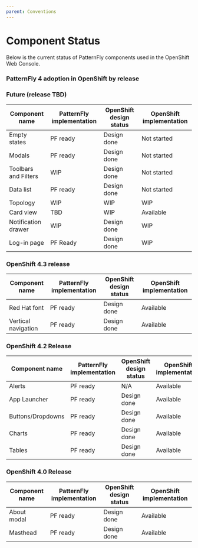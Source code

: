 ```yaml
---
parent: Conventions
---
```


# Component Status

Below is the current status of PatternFly components used in the OpenShift Web Console.

### PatternFly 4 adoption in OpenShift by release

### Future (release TBD)

Component name | PatternFly implementation | OpenShift design status | OpenShift implementation
--- | --- | --- | ---
Empty states | PF ready | Design done | Not started
Modals | PF ready | Design done | Not started
Toolbars and Filters | WIP | Design done | Not started
Data list | PF ready | Design done | Not started
Topology | WIP | WIP | WIP
Card view | TBD | WIP | Available
Notification drawer | WIP | Design done | WIP
Log-in page | PF Ready | Design done | WIP

### OpenShift 4.3 release

Component name | PatternFly implementation | OpenShift design status | OpenShift implementation
--- | --- | --- | ---
Red Hat font | PF ready | Design done | Available
Vertical navigation | PF ready | Design done | Available

### OpenShift 4.2 Release

Component name | PatternFly implementation | OpenShift design status | OpenShift implementation
--- | --- | --- | ---
Alerts | PF ready | N/A | Available
App Launcher | PF ready | Design done | Available
Buttons/Dropdowns | PF ready | Design done | Available
Charts | PF ready | Design done | Available
Tables | PF ready | Design done | Available

### OpenShift 4.0 Release

Component name | PatternFly implementation | OpenShift design status | OpenShift implementation
--- | --- | --- | ---
About modal | PF ready | Design done | Available
Masthead | PF ready | Design done | Available
